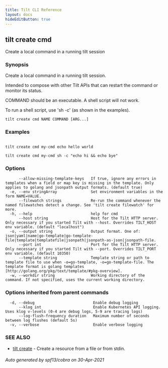 ```yaml
---
title: Tilt CLI Reference
layout: docs
hideEditButton: true
---
```

## tilt create cmd

Create a local command in a running tilt session

### Synopsis

Create a local command in a running tilt session.

Intended to compose with other Tilt APIs that
can restart the command or monitor its status.

COMMAND should be an executable. A shell script will not work.

To run a shell script, use 'sh -c' (as shown in the examples).


```
tilt create cmd NAME COMMAND [ARG...]
```

### Examples

```

tilt create cmd my-cmd echo hello world

tilt create cmd my-cmd sh -c "echo hi && echo bye"

```

### Options

```
      --allow-missing-template-keys   If true, ignore any errors in templates when a field or map key is missing in the template. Only applies to golang and jsonpath output formats. (default true)
  -e, --env stringArray               Set environment variables in the form NAME=VALUE.
      --filewatch strings             Re-run the command whenever the named filewatches detect a change. See 'tilt create filewatch' for more.
  -h, --help                          help for cmd
      --host string                   Host for the Tilt HTTP server. Only necessary if you started Tilt with --host. Overrides TILT_HOST env variable. (default "localhost")
  -o, --output string                 Output format. One of: json|yaml|name|go-template|go-template-file|template|templatefile|jsonpath|jsonpath-as-json|jsonpath-file.
      --port int                      Port for the Tilt HTTP server. Only necessary if you started Tilt with --port. Overrides TILT_PORT env variable. (default 10350)
      --template string               Template string or path to template file to use when -o=go-template, -o=go-template-file. The template format is golang templates [http://golang.org/pkg/text/template/#pkg-overview].
  -w, --workdir string                Working directory of the command. If not specified, uses the current working directory.
```

### Options inherited from parent commands

```
  -d, --debug                          Enable debug logging
      --klog int                       Enable Kubernetes API logging. Uses klog v-levels (0-4 are debug logs, 5-9 are tracing logs)
      --log-flush-frequency duration   Maximum number of seconds between log flushes (default 5s)
  -v, --verbose                        Enable verbose logging
```

### SEE ALSO

* [tilt create](tilt_create.html)	 - Create a resource from a file or from stdin.

###### Auto generated by spf13/cobra on 30-Apr-2021
